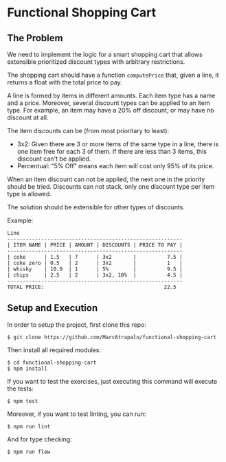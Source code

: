# Functional Shopping Cart

## The Problem

We need to implement the logic for a smart shopping cart that allows extensible prioritized discount types with arbitrary restrictions.

The shopping cart should have a function `computePrice` that, given a line, it returns a float with the total price to pay.

A line is formed by items in different amounts. Each item type has a name and a price.
Moreover, several discount types can be applied to an item type. For example, an item may have a 20% off discount, or may have no discount at all.

The item discounts can be (from most prioritary to least):
- 3x2: Given there are 3 or more items of the same type in a line, there is one item free for each 3 of them. If there are less than 3 items, this discount can't be applied.
- Percentual: "5% Off" means each item will cost only 95% of its price.

When an item discount can not be applied, the next one in the priority should be tried. Discounts can not stack, only one discount type per item type is allowed.

The solution should be extensible for other types of discounts.

Example:
```
Line
---------------------------------------------------------
| ITEM NAME | PRICE | AMOUNT | DISCOUNTS | PRICE TO PAY |
---------------------------------------------------------
| coke      | 1.5   | 7      | 3x2       |          7.5 |
| coke zero | 0.5   | 2      | 3x2       |          1   |
| whisky    | 10.0  | 1      | 5%        |          9.5 |
| chips     | 2.5   | 2      | 3x2, 10%  |          4.5 |
---------------------------------------------------------
TOTAL PRICE:                                       22.5
```

## Setup and Execution
In order to setup the project, first clone this repo:

```
$ git clone https://github.com/MarcAtrapalo/functional-shopping-cart
```

Then install all required modules:

```
$ cd functional-shopping-cart
$ npm install
```

If you want to test the exercises, just executing this command will execute the tests:

```
$ npm test
```

Moreover, if you want to test linting, you can run:
```
$ npm run lint
```

And for type checking:
```
$ npm run flow
```